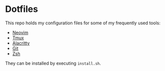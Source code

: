 # Dotfiles

This repo holds my configuration files for some of my frequently used tools:
* [Neovim](https://neovim.io/)
* [Tmux](https://github.com/tmux/tmux)
* [Alacritty](https://github.com/jwilm/alacritty)
* [Git](https://git-scm.com/)
* [Zsh](https://ohmyz.sh/)

They can be installed by executing `install.sh`.
